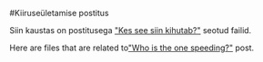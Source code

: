 ﻿#Kiiruseületamise postitus

Siin kaustas on postitusega ["Kes see siin kihutab?"](https://opendata.riik.ee/et/blog/kes-see-siin-kihutab) seotud failid.

Here are files that are related to["Who is the one speeding?"](https://opendata.riik.ee/en/blog/who-one-speeding-3) post. 